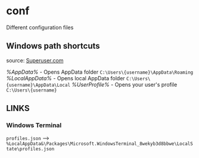 # conf
Different configuration files

## Windows path shortcuts
source: [Superuser.com](https://superuser.com/a/217506)

*%AppData%* - Opens AppData folder `C:\Users\{username}\AppData\Roaming`
*%LocalAppData%* - Opens local AppData folder `C:\Users\{username}\AppData\Local`
*%UserProfile%* - Opens your user's profile `C:\Users\{username}`

## LINKS

### Windows Terminal

`profiles.json` --> `%LocalAppData&\Packages\Microsoft.WindowsTerminal_8wekyb3d8bbwe\LocalState\profiles.json`

